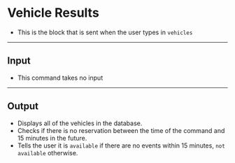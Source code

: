 # Vehicle Results  
- This is the block that is sent when the user types in `vehicles`  
---
**Input**  
-
- This command takes no input  
---
**Output**  
- 
- Displays all of the vehicles in the database.  
- Checks if there is no reservation between the time of the command and 15 minutes in the future.  
- Tells the user it is `available` if there are no events within 15 minutes, `not available` otherwise.  